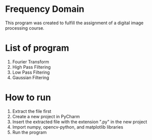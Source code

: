 # Frequency Domain
This program was created to fulfill the assignment of a digital image processing course.

# List of program
1. Fourier Transform
2. High Pass Filtering
3. Low Pass Filtering
4. Gaussian Filtering

# How to run
1. Extract the file first
2. Create a new project in PyCharm
3. Insert the extracted file with the extension ".py" in the new project
4. Import numpy, opencv-python, and matplotlib libraries
5. Run the program
